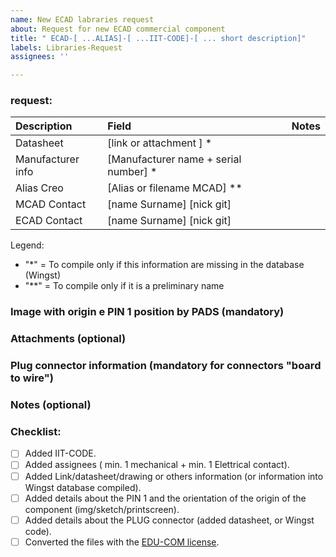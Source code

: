 ```yaml
---
name: New ECAD labraries request
about: Request for new ECAD commercial component
title: " ECAD-[ ...ALIAS]-[ ...IIT-CODE]-[ ... short description]"
labels: Libraries-Request
assignees: ''

---
```

### request: 
| Description | Field | Notes |
|:---|:---|:---|
| Datasheet | [link or attachment ] * | |
| Manufacturer info | [Manufacturer name + serial number] * | |
| Alias Creo | [Alias or filename MCAD] \**| |
| MCAD Contact | [name Surname] [nick git] |  |
| ECAD Contact | [name Surname] [nick git] | |

Legend:  
 - "\*" = To compile only if this information are missing in the database (Wingst)  
 - "\**" = To compile only if it is a preliminary name

### Image with origin e PIN 1 position by PADS (mandatory)

###  Attachments (optional)


### Plug connector information (mandatory for connectors "board to wire")


### Notes (optional)


### Checklist:
- [ ] Added IIT-CODE.
- [ ] Added assignees ( min. 1 mechanical + min. 1 Elettrical contact).
- [ ] Added Link/datasheet/drawing or others information (or information into Wingst database compiled).
- [ ] Added details about the PIN 1 and the orientation of the origin of the component (img/sketch/printscreen).
- [ ] Added details about the PLUG connector (added datasheet, or Wingst code).
- [ ] Converted the files with the [EDU-COM license](https://www.ptc.com/en/support/article/CS33072).
